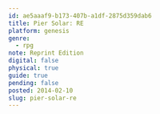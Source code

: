 ```yaml
---
id: ae5aaaf9-b173-407b-a1df-2875d359dab6
title: Pier Solar: RE
platform: genesis
genre:
  - rpg
note: Reprint Edition
digital: false
physical: true
guide: true
pending: false
posted: 2014-02-10
slug: pier-solar-re
---
```

